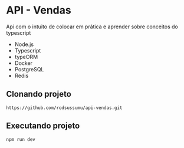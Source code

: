 # API - Vendas
 Api com o intuito de colocar em prática e aprender sobre conceitos do typescript 
 - Node.js
 - Typescript
 - typeORM
 - Docker
 - PostgreSQL
 - Redis
 
 ## Clonando projeto
 ```
 https://github.com/rodsussumu/api-vendas.git
 ```
 
 ## Executando projeto
 ```
 npm run dev
 ```
